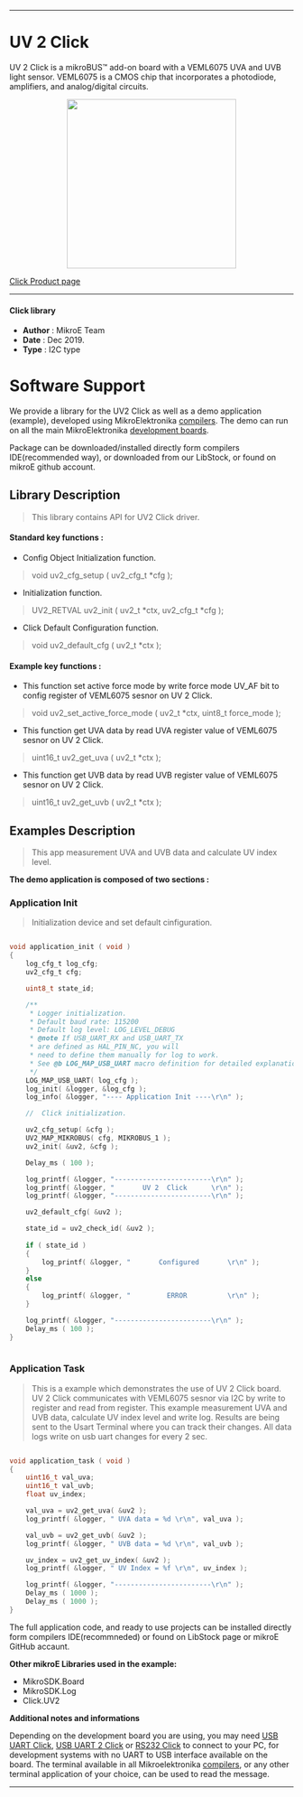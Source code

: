 
---
# UV 2  Click

UV 2 Click is a mikroBUS™ add-on board with a VEML6075 UVA and UVB light sensor. VEML6075 is a CMOS chip that incorporates a photodiode, amplifiers, and analog/digital circuits.

<p align="center">
  <img src="https://download.mikroe.com/images/click_for_ide/uv2_click.png" height=300px>
</p>

[Click Product page](https://www.mikroe.com/uv2-click)

---


#### Click library 

- **Author**        : MikroE Team
- **Date**          : Dec 2019.
- **Type**          : I2C type


# Software Support

We provide a library for the UV2 Click 
as well as a demo application (example), developed using MikroElektronika 
[compilers](https://shop.mikroe.com/compilers). 
The demo can run on all the main MikroElektronika [development boards](https://shop.mikroe.com/development-boards).

Package can be downloaded/installed directly form compilers IDE(recommended way), or downloaded from our LibStock, or found on mikroE github account. 

## Library Description

> This library contains API for UV2 Click driver.

#### Standard key functions :

- Config Object Initialization function.
> void uv2_cfg_setup ( uv2_cfg_t *cfg ); 
 
- Initialization function.
> UV2_RETVAL uv2_init ( uv2_t *ctx, uv2_cfg_t *cfg );

- Click Default Configuration function.
> void uv2_default_cfg ( uv2_t *ctx );


#### Example key functions :

- This function set active force mode by write force mode UV_AF bit to config register of VEML6075 sesnor on UV 2 Click.
> void uv2_set_active_force_mode ( uv2_t *ctx, uint8_t force_mode );
 
- This function get UVA data by read UVA register value of VEML6075 sesnor on UV 2 Click.
> uint16_t uv2_get_uva ( uv2_t *ctx );

- This function get UVB data by read UVB register value of VEML6075 sesnor on UV 2 Click.
> uint16_t uv2_get_uvb ( uv2_t *ctx );

## Examples Description

> This app measurement UVA and UVB data and calculate UV index level.

**The demo application is composed of two sections :**

### Application Init 

> Initialization device and set default cinfiguration.

```c

void application_init ( void )
{
    log_cfg_t log_cfg;
    uv2_cfg_t cfg;

    uint8_t state_id;

    /** 
     * Logger initialization.
     * Default baud rate: 115200
     * Default log level: LOG_LEVEL_DEBUG
     * @note If USB_UART_RX and USB_UART_TX 
     * are defined as HAL_PIN_NC, you will 
     * need to define them manually for log to work. 
     * See @b LOG_MAP_USB_UART macro definition for detailed explanation.
     */
    LOG_MAP_USB_UART( log_cfg );
    log_init( &logger, &log_cfg );
    log_info( &logger, "---- Application Init ----\r\n" );

    //  Click initialization.

    uv2_cfg_setup( &cfg );
    UV2_MAP_MIKROBUS( cfg, MIKROBUS_1 );
    uv2_init( &uv2, &cfg );

    Delay_ms ( 100 );

    log_printf( &logger, "------------------------\r\n" );
    log_printf( &logger, "       UV 2  Click      \r\n" );
    log_printf( &logger, "------------------------\r\n" );

    uv2_default_cfg( &uv2 );

    state_id = uv2_check_id( &uv2 );
    
    if ( state_id )
    {
        log_printf( &logger, "       Configured       \r\n" );
    }
    else
    {
        log_printf( &logger, "         ERROR          \r\n" );
    }

    log_printf( &logger, "------------------------\r\n" );
    Delay_ms ( 100 );
}
  
```

### Application Task

> This is a example which demonstrates the use of UV 2 Click board.
> UV 2 Click communicates with VEML6075 sesnor via I2C by write to register and read from register.
> This example measurement UVA and UVB data, calculate UV index level and write log.
> Results are being sent to the Usart Terminal where you can track their changes.
> All data logs write on usb uart changes for every 2 sec.

```c

void application_task ( void )
{
    uint16_t val_uva;
    uint16_t val_uvb;
    float uv_index;

    val_uva = uv2_get_uva( &uv2 );
    log_printf( &logger, " UVA data = %d \r\n", val_uva );

    val_uvb = uv2_get_uvb( &uv2 );
    log_printf( &logger, " UVB data = %d \r\n", val_uvb );

    uv_index = uv2_get_uv_index( &uv2 );
    log_printf( &logger, " UV Index = %f \r\n", uv_index );

    log_printf( &logger, "------------------------\r\n" );
    Delay_ms ( 1000 );
    Delay_ms ( 1000 );
}  

```

The full application code, and ready to use projects can be  installed directly form compilers IDE(recommneded) or found on LibStock page or mikroE GitHub accaunt.

**Other mikroE Libraries used in the example:** 

- MikroSDK.Board
- MikroSDK.Log
- Click.UV2

**Additional notes and informations**

Depending on the development board you are using, you may need 
[USB UART Click](https://shop.mikroe.com/usb-uart-click), 
[USB UART 2 Click](https://shop.mikroe.com/usb-uart-2-click) or 
[RS232 Click](https://shop.mikroe.com/rs232-click) to connect to your PC, for 
development systems with no UART to USB interface available on the board. The 
terminal available in all Mikroelektronika 
[compilers](https://shop.mikroe.com/compilers), or any other terminal application 
of your choice, can be used to read the message.



---
